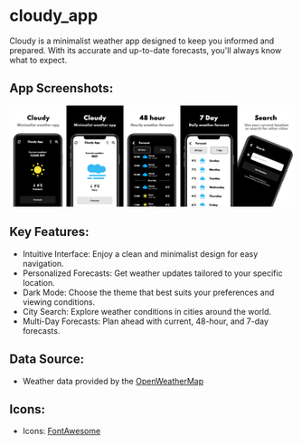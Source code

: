 # cloudy_app

Cloudy is a minimalist weather app designed to keep you informed and prepared. With its accurate and up-to-date forecasts, you'll always know what to expect.

## App Screenshots:
<img src="screenshots/cloudy_1.png" alt="Cloudy App Screenshot 1"/>

## Key Features:
- Intuitive Interface: Enjoy a clean and minimalist design for easy navigation.
- Personalized Forecasts: Get weather updates tailored to your specific location.
- Dark Mode: Choose the theme that best suits your preferences and viewing conditions.
- City Search: Explore weather conditions in cities around the world.
- Multi-Day Forecasts: Plan ahead with current, 48-hour, and 7-day forecasts.

## Data Source:
- Weather data provided by the [OpenWeatherMap](https://openweathermap.org/api)

## Icons:
- Icons: [FontAwesome](https://fontawesome.com/icons)